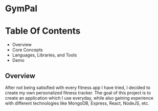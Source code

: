 # GymPal

# Table Of Contents
- Overview
- Core Concepts
- Languages, Libraries, and Tools
- Demo


## Overview

After not being satisified with every fitness app I have tried, I decided to create my own personalized fitness tracker. The goal of this project is to create an application which I use everyday, while also gaining experience with different technologies like MongoDB, Express, React, NodeJS, etc.